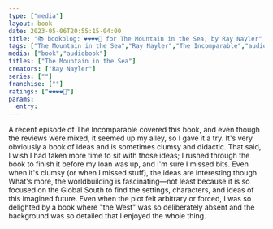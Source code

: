 ```yaml
---
type: ["media"]
layout: book
date: 2023-05-06T20:55:15-04:00
title: "📚 bookblog: ❤️❤️❤️❤️🖤 for The Mountain in the Sea, by Ray Nayler"
tags: ["The Mountain in the Sea","Ray Nayler","The Incomparable","audiobooks","Global South"]
media: ["book","audiobook"]
titles: ["The Mountain in the Sea"]
creators: ["Ray Nayler"]
series: [""]
franchise: [""]
ratings: ["❤️❤️❤️❤️🖤"]
params:
  entry:
---
```

A recent episode of The Incomparable covered this book, and even though the reviews were mixed, it seemed up my alley, so I gave it a try. It's very obviously a book of ideas and is sometimes clumsy and didactic. That said, I wish I had taken more time to sit with those ideas; I rushed through the book to finish it before my loan was up, and I'm sure I missed bits. Even when it's clumsy (or when I missed stuff), the ideas are interesting though. What's more, the worldbuilding is fascinating—not least because it is so focused on the Global South to find the settings, characters, and ideas of this imagined future. Even when the plot felt arbitrary or forced, I was so delighted by a book where "the West" was so deliberately absent and the background was so detailed that I enjoyed the whole thing.
